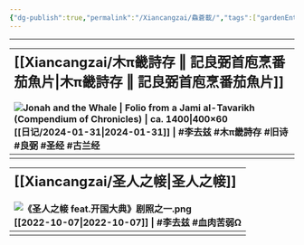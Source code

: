 ```yaml
---
{"dg-publish":true,"permalink":"/Xiancangzai/鱻蒼載/","tags":["gardenEntry"],"created":"2024-04-12T11:51:59.013+08:00"}
---
```



---

| <font size="5">[[Xiancangzai/木π畿詩存 ‖ 記良弼首庖烹番茄魚片\|木π畿詩存 ‖ 記良弼首庖烹番茄魚片]]</font><br><br>![Jonah and the Whale \| Folio from a Jami al-Tavarikh (Compendium of Chronicles) \| ca. 1400\|400×60](https://www.artbible.info/images/anoniem_jona_walvis_grt.jpg)<br>[[日记/2024-01-31\|2024-01-31]]  \|  #李去兹  #木π畿詩存 #旧诗 #良弼 #圣经 #古兰经 |
|:---------------------------------------------------------------------------------------------------------------------------------------------------------------------------------------------------------------------------------------------------------------------------- |
|                                                                                                                                                                                                                                                                               |

| <font size="5">[[Xiancangzai/圣人之帹\|圣人之帹]]</font><br><br>![《圣人之帹 feat.开国大典》剧照之一.png](/img/user/%E9%99%84%E4%BB%B6/%E9%99%84%E4%BB%B62024/%E3%80%8A%E5%9C%A3%E4%BA%BA%E4%B9%8B%E5%B8%B9%20feat.%E5%BC%80%E5%9B%BD%E5%A4%A7%E5%85%B8%E3%80%8B%E5%89%A7%E7%85%A7%E4%B9%8B%E4%B8%80.png)<br>[[2022-10-07\|2022-10-07]]  \|  #李去兹 #血肉苦弱Ω |
| :----------------------------------------------------------------------------------------------------- |
|                                                                                                        |
